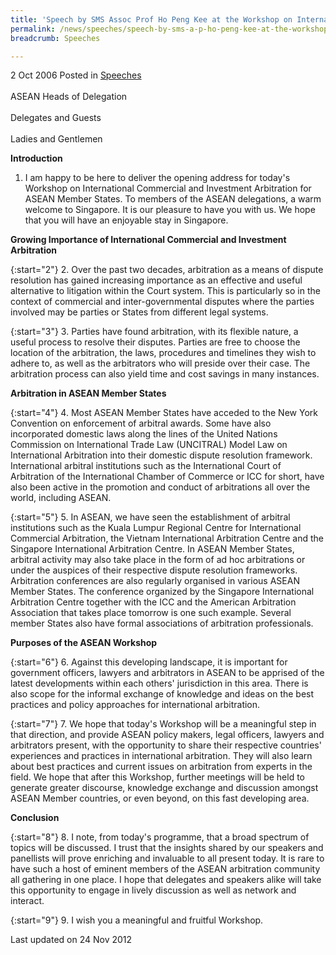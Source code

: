 ```yaml
---
title: 'Speech by SMS Assoc Prof Ho Peng Kee at the Workshop on International Commercial and Investment...'
permalink: /news/speeches/speech-by-sms-a-p-ho-peng-kee-at-the-workshop-on-international-commercial-and-investment-
breadcrumb: Speeches

---
```



2 Oct 2006 Posted in [Speeches](/news/speeches)
<br>  
ASEAN Heads of Delegation
<br>  
Delegates and Guests
<br>  
Ladies and Gentlemen
<br>  

**Introduction** 

1. I am happy to be here to deliver the opening address for today's Workshop on International Commercial and Investment Arbitration for ASEAN Member States. To members of the ASEAN delegations, a warm welcome to Singapore. It is our pleasure to have you with us. We hope that you will have an enjoyable stay in Singapore.

**Growing Importance of International Commercial and Investment Arbitration**


{:start="2"}
2. Over the past two decades, arbitration as a means of dispute resolution has gained increasing importance as an effective and useful alternative to litigation within the Court system. This is particularly so in the context of commercial and inter-governmental disputes where the parties involved may be parties or States from different legal systems. 


{:start="3"}
3. Parties have found arbitration, with its flexible nature, a useful process to resolve their disputes. Parties are free to choose the location of the arbitration, the laws, procedures and timelines they wish to adhere to, as well as the arbitrators who will preside over their case. The arbitration process can also yield time and cost savings in many instances.

**Arbitration in ASEAN Member States**


{:start="4"}
4. Most ASEAN Member States have acceded to the New York Convention on enforcement of arbitral awards. Some have also incorporated domestic laws along the lines of the United Nations Commission on International Trade Law (UNCITRAL) Model Law on International Arbitration into their domestic dispute resolution framework. International arbitral institutions such as the International Court of Arbitration of the International Chamber of Commerce or ICC for short, have also been active in the promotion and conduct of arbitrations all over the world, including ASEAN.


{:start="5"}
5. In ASEAN, we have seen the establishment of arbitral institutions such as the Kuala Lumpur Regional Centre for International Commercial Arbitration, the Vietnam International Arbitration Centre and the Singapore International Arbitration Centre. In ASEAN Member States, arbitral activity may also take place in the form of ad hoc arbitrations or under the auspices of their respective dispute resolution frameworks. Arbitration conferences are also regularly organised in various ASEAN Member States. The conference organized by the Singapore International Arbitration Centre together with the ICC and the American Arbitration Association that takes place tomorrow is one such example. Several member States also have formal associations of arbitration professionals.


**Purposes of the ASEAN Workshop** 


{:start="6"}
6. Against this developing landscape, it is important for government officers, lawyers and arbitrators in ASEAN to be apprised of the latest developments within each others' jurisdiction in this area. There is also scope for the informal exchange of knowledge and ideas on the best practices and policy approaches for international arbitration. 


{:start="7"}
7. We hope that today's Workshop will be a meaningful step in that direction, and provide ASEAN policy makers, legal officers, lawyers and arbitrators present, with the opportunity to share their respective countries' experiences and practices in international arbitration. They will also learn about best practices and current issues on arbitration from experts in the field. We hope that after this Workshop, further meetings will be held to generate greater discourse, knowledge exchange and discussion amongst ASEAN Member countries, or even beyond, on this fast developing area.

**Conclusion**


{:start="8"}
8. I note, from today's programme, that a broad spectrum of topics will be discussed. I trust that the insights shared by our speakers and panellists will prove enriching and invaluable to all present today. It is rare to have such a host of eminent members of the ASEAN arbitration community all gathering in one place. I hope that delegates and speakers alike will take this opportunity to engage in lively discussion as well as network and interact. 


{:start="9"}
9. I wish you a meaningful and fruitful Workshop.


<p class="right-side-updated">Last updated on 24 Nov 2012</p>
